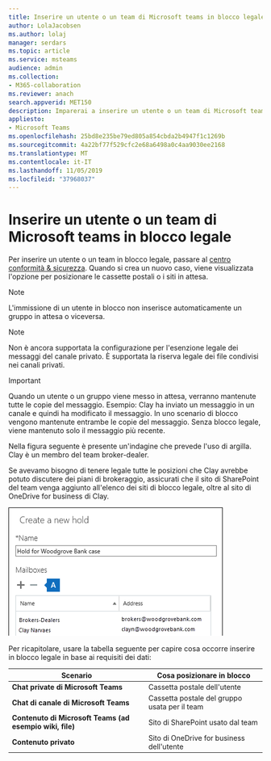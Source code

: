 ```yaml
---
title: Inserire un utente o un team di Microsoft teams in blocco legale
author: LolaJacobsen
ms.author: lolaj
manager: serdars
ms.topic: article
ms.service: msteams
audience: admin
ms.collection:
- M365-collaboration
ms.reviewer: anach
search.appverid: MET150
description: Imparerai a inserire un utente o un team di Microsoft teams in blocco legale usando il centro conformità & sicurezza e scopri cosa richiede un blocco legale in base ai requisiti dei dati.
appliesto:
- Microsoft Teams
ms.openlocfilehash: 25bd8e235be79ed805a854cbda2b4947f1c1269b
ms.sourcegitcommit: 4a22bf77f529cfc2e68a6498a0c4aa9030ee2168
ms.translationtype: MT
ms.contentlocale: it-IT
ms.lasthandoff: 11/05/2019
ms.locfileid: "37968037"
---
```

<a name="place-a-microsoft-teams-user-or-team-on-legal-hold"></a>Inserire un utente o un team di Microsoft teams in blocco legale
==================================================

Per inserire un utente o un team in blocco legale, passare al [centro conformità & sicurezza](https://go.microsoft.com/fwlink/?linkid=854628). Quando si crea un nuovo caso, viene visualizzata l'opzione per posizionare le cassette postali o i siti in attesa.

> [!NOTE]
> L'immissione di un utente in blocco non inserisce automaticamente un gruppo in attesa o viceversa.

> [!NOTE]
> Non è ancora supportata la configurazione per l'esenzione legale dei messaggi del canale privato. È supportata la riserva legale dei file condivisi nei canali privati.

> [!IMPORTANT]
> Quando un utente o un gruppo viene messo in attesa, verranno mantenute tutte le copie del messaggio. Esempio: Clay ha inviato un messaggio in un canale e quindi ha modificato il messaggio. In uno scenario di blocco vengono mantenute entrambe le copie del messaggio. Senza blocco legale, viene mantenuto solo il messaggio più recente.

Nella figura seguente è presente un'indagine che prevede l'uso di argilla. Clay è un membro del team broker-dealer.

Se avevamo bisogno di tenere legale tutte le posizioni che Clay avrebbe potuto discutere dei piani di brokeraggio, assicurati che il sito di SharePoint del team venga aggiunto all'elenco dei siti di blocco legale, oltre al sito di OneDrive for business di Clay.

![Screenshot della finestra di dialogo Crea un nuovo blocco.](media/Place_a_Microsoft_Teams_user_or_team_on_legal_hold_image3.png)

Per ricapitolare, usare la tabella seguente per capire cosa occorre inserire in blocco legale in base ai requisiti dei dati:

|Scenario  |Cosa posizionare in blocco  |
|---------|---------|
|**Chat private di Microsoft Teams**     |Cassetta postale dell'utente         |
|**Chat di canale di Microsoft Teams**    |Cassetta postale del gruppo usata per il team         |
|**Contenuto di Microsoft Teams (ad esempio wiki, file)**     |Sito di SharePoint usato dal team         |
|**Contenuto privato**     |Sito di OneDrive for business dell'utente         |
